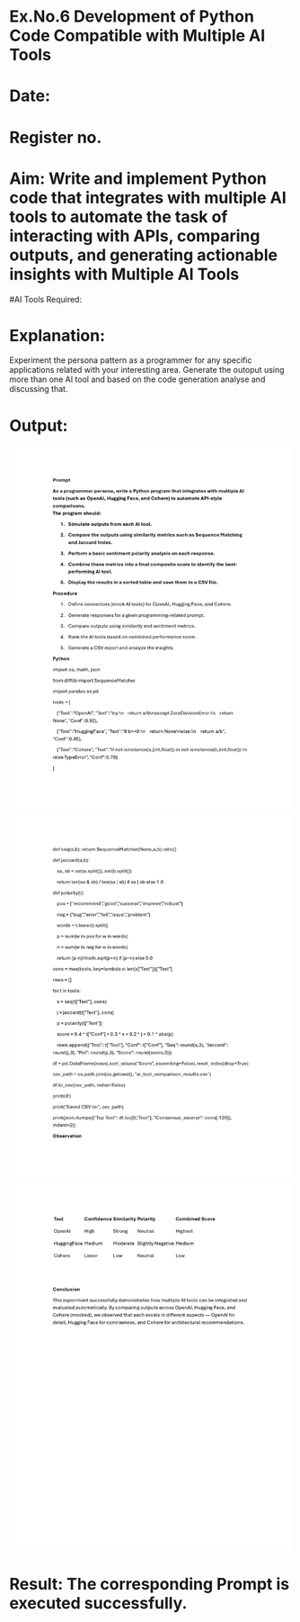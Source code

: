 # Ex.No.6 Development of Python Code Compatible with Multiple AI Tools

# Date:
# Register no.
# Aim: Write and implement Python code that integrates with multiple AI tools to automate the task of interacting with APIs, comparing outputs, and generating actionable insights with Multiple AI Tools

#AI Tools Required:

# Explanation:
Experiment the persona pattern as a programmer for any specific applications related with your interesting area. 
Generate the outoput using more than one AI tool and based on the code generation analyse and discussing that. 

# Output:
![image alt](https://github.com/SZESRIRAM/Ex.No.6/blob/main/EXP%206%20Page%201.jpg?raw=true)
![image alt](https://github.com/SZESRIRAM/Ex.No.6/blob/main/EXP%206%20Page%202.jpg?raw=true)
![image alt](https://github.com/SZESRIRAM/Ex.No.6/blob/main/EXP%206%20Page%203.jpg?raw=true)

# Result: The corresponding Prompt is executed successfully.
